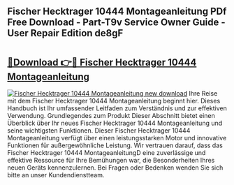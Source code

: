 ## Fischer Hecktrager 10444 Montageanleitung PDf Free Download - Part-T9v Service Owner Guide - User Repair Edition de8gF

# <h2><a href="http://df7b0a.blite.top/?on=Fischer+Hecktrager+10444+Montageanleitung">🔗Download 👉🔴 Fischer Hecktrager 10444 Montageanleitung</a></h2>

[![Fischer Hecktrager 10444 Montageanleitung new download](https://i.imgur.com/lujVjoI.png)](http://df7b0a.blite.top/?on=Fischer+Hecktrager+10444+Montageanleitung)
Ihre Reise mit dem Fischer Hecktrager 10444 Montageanleitung beginnt hier. Dieses Handbuch ist Ihr umfassender Leitfaden zum Verständnis und zur effektiven Verwendung. Grundlegendes zum Produkt Dieser Abschnitt bietet einen Überblick über Ihr neues Fischer Hecktrager 10444 Montageanleitung und seine wichtigsten Funktionen. Dieser Fischer Hecktrager 10444 Montageanleitung verfügt über einen leistungsstarken Motor und innovative Funktionen für außergewöhnliche Leistung. Wir vertrauen darauf, dass das Fischer Hecktrager 10444 MontageanleitungD eine zuverlässige und effektive Ressource für Ihre Bemühungen war, die Besonderheiten Ihres neuen Geräts kennenzulernen. Bei Fragen oder Bedenken wenden Sie sich bitte an unser Kundendienstteam.

